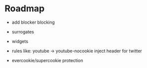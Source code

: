 # Roadmap

* add blocker blocking
* surrogates
* widgets
* rules like:
    youtube -> youtube-nocookie
    inject header for twitter

* evercookie/supercookie protection

